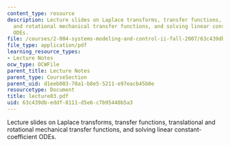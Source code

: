 ```yaml
---
content_type: resource
description: Lecture slides on Laplace transforms, transfer functions, translational
  and rotational mechanical transfer functions, and solving linear constant-coefficient
  ODEs.
file: /courses/2-004-systems-modeling-and-control-ii-fall-2007/63c439dbeddf8111d5e6c7b95440b5a3_lecture03.pdf
file_type: application/pdf
learning_resource_types:
- Lecture Notes
ocw_type: OCWFile
parent_title: Lecture Notes
parent_type: CourseSection
parent_uid: d1eeb003-70a1-b8e5-5211-e97eacb45b0e
resourcetype: Document
title: lecture03.pdf
uid: 63c439db-eddf-8111-d5e6-c7b95440b5a3
---
```

Lecture slides on Laplace transforms, transfer functions, translational and rotational mechanical transfer functions, and solving linear constant-coefficient ODEs.

